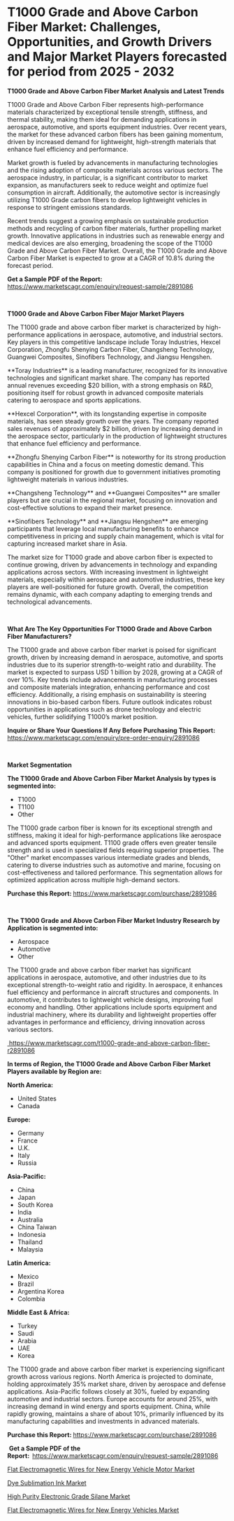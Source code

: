<p><h1>T1000 Grade and Above Carbon Fiber Market: Challenges, Opportunities, and Growth Drivers and Major Market Players forecasted for period from 2025 - 2032</h1></p><p><strong>T1000 Grade and Above Carbon Fiber Market Analysis and Latest Trends</strong></p>
<p><p>T1000 Grade and Above Carbon Fiber represents high-performance materials characterized by exceptional tensile strength, stiffness, and thermal stability, making them ideal for demanding applications in aerospace, automotive, and sports equipment industries. Over recent years, the market for these advanced carbon fibers has been gaining momentum, driven by increased demand for lightweight, high-strength materials that enhance fuel efficiency and performance.</p><p>Market growth is fueled by advancements in manufacturing technologies and the rising adoption of composite materials across various sectors. The aerospace industry, in particular, is a significant contributor to market expansion, as manufacturers seek to reduce weight and optimize fuel consumption in aircraft. Additionally, the automotive sector is increasingly utilizing T1000 Grade carbon fibers to develop lightweight vehicles in response to stringent emissions standards.</p><p>Recent trends suggest a growing emphasis on sustainable production methods and recycling of carbon fiber materials, further propelling market growth. Innovative applications in industries such as renewable energy and medical devices are also emerging, broadening the scope of the T1000 Grade and Above Carbon Fiber Market. Overall, the T1000 Grade and Above Carbon Fiber Market is expected to grow at a CAGR of 10.8% during the forecast period.</p></p>
<p><strong>Get a Sample PDF of the Report:&nbsp;</strong> <a href="https://www.marketscagr.com/enquiry/request-sample/2891086?utm_campaign=1905&utm_medium=2&utm_source=Github&utm_content=ia&utm_term=14032025&utm_id=t1000-grade-and-above-carbon-fiber">https://www.marketscagr.com/enquiry/request-sample/2891086</a></p>
<p>&nbsp;</p>
<p><strong>T1000 Grade and Above Carbon Fiber Major Market Players</strong></p>
<p><p>The T1000 grade and above carbon fiber market is characterized by high-performance applications in aerospace, automotive, and industrial sectors. Key players in this competitive landscape include Toray Industries, Hexcel Corporation, Zhongfu Shenying Carbon Fiber, Changsheng Technology, Guangwei Composites, Sinofibers Technology, and Jiangsu Hengshen.</p><p>**Toray Industries** is a leading manufacturer, recognized for its innovative technologies and significant market share. The company has reported annual revenues exceeding $20 billion, with a strong emphasis on R&D, positioning itself for robust growth in advanced composite materials catering to aerospace and sports applications.</p><p>**Hexcel Corporation**, with its longstanding expertise in composite materials, has seen steady growth over the years. The company reported sales revenues of approximately $2 billion, driven by increasing demand in the aerospace sector, particularly in the production of lightweight structures that enhance fuel efficiency and performance.</p><p>**Zhongfu Shenying Carbon Fiber** is noteworthy for its strong production capabilities in China and a focus on meeting domestic demand. This company is positioned for growth due to government initiatives promoting lightweight materials in various industries.</p><p>**Changsheng Technology** and **Guangwei Composites** are smaller players but are crucial in the regional market, focusing on innovation and cost-effective solutions to expand their market presence. </p><p>**Sinofibers Technology** and **Jiangsu Hengshen** are emerging participants that leverage local manufacturing benefits to enhance competitiveness in pricing and supply chain management, which is vital for capturing increased market share in Asia.</p><p>The market size for T1000 grade and above carbon fiber is expected to continue growing, driven by advancements in technology and expanding applications across sectors. With increasing investment in lightweight materials, especially within aerospace and automotive industries, these key players are well-positioned for future growth. Overall, the competition remains dynamic, with each company adapting to emerging trends and technological advancements.</p></p>
<p>&nbsp;</p>
<p><strong>What Are The Key Opportunities For T1000 Grade and Above Carbon Fiber Manufacturers?</strong></p>
<p><p>The T1000 grade and above carbon fiber market is poised for significant growth, driven by increasing demand in aerospace, automotive, and sports industries due to its superior strength-to-weight ratio and durability. The market is expected to surpass USD 1 billion by 2028, growing at a CAGR of over 10%. Key trends include advancements in manufacturing processes and composite materials integration, enhancing performance and cost efficiency. Additionally, a rising emphasis on sustainability is steering innovations in bio-based carbon fibers. Future outlook indicates robust opportunities in applications such as drone technology and electric vehicles, further solidifying T1000’s market position.</p></p>
<p><strong>Inquire or Share Your Questions If Any Before Purchasing This Report:</strong> <a href="https://www.marketscagr.com/enquiry/pre-order-enquiry/2891086?utm_campaign=1905&utm_medium=2&utm_source=Github&utm_content=ia&utm_term=14032025&utm_id=t1000-grade-and-above-carbon-fiber">https://www.marketscagr.com/enquiry/pre-order-enquiry/2891086</a></p>
<p>&nbsp;</p>
<p><strong>Market Segmentation</strong></p>
<p><strong>The T1000 Grade and Above Carbon Fiber Market Analysis by types is segmented into:</strong></p>
<p><ul><li>T1000</li><li>T1100</li><li>Other</li></ul></p>
<p><p>The T1000 grade carbon fiber is known for its exceptional strength and stiffness, making it ideal for high-performance applications like aerospace and advanced sports equipment. T1100 grade offers even greater tensile strength and is used in specialized fields requiring superior properties. The "Other" market encompasses various intermediate grades and blends, catering to diverse industries such as automotive and marine, focusing on cost-effectiveness and tailored performance. This segmentation allows for optimized application across multiple high-demand sectors.</p></p>
<p><strong>Purchase this Report:&nbsp;</strong><a href="https://www.marketscagr.com/purchase/2891086?utm_campaign=1905&utm_medium=2&utm_source=Github&utm_content=ia&utm_term=14032025&utm_id=t1000-grade-and-above-carbon-fiber">https://www.marketscagr.com/purchase/2891086</a></p>
<p>&nbsp;</p>
<p><strong>The T1000 Grade and Above Carbon Fiber Market Industry Research by Application is segmented into:</strong></p>
<p><ul><li>Aerospace</li><li>Automotive</li><li>Other</li></ul></p>
<p><p>The T1000 grade and above carbon fiber market has significant applications in aerospace, automotive, and other industries due to its exceptional strength-to-weight ratio and rigidity. In aerospace, it enhances fuel efficiency and performance in aircraft structures and components. In automotive, it contributes to lightweight vehicle designs, improving fuel economy and handling. Other applications include sports equipment and industrial machinery, where its durability and lightweight properties offer advantages in performance and efficiency, driving innovation across various sectors.</p></p>
<p><a href="https://www.marketscagr.com/t1000-grade-and-above-carbon-fiber-r2891086?utm_campaign=1905&utm_medium=2&utm_source=Github&utm_content=ia&utm_term=14032025&utm_id=t1000-grade-and-above-carbon-fiber">&nbsp;https://www.marketscagr.com/t1000-grade-and-above-carbon-fiber-r2891086</a></p>
<p><strong>In terms of Region, the T1000 Grade and Above Carbon Fiber Market Players available by Region are:</strong></p>
<p>
    <p> <strong> North America: </strong>
        <ul>
            <li>United States</li>
            <li>Canada</li>
        </ul>
        </p> 
    <p> <strong> Europe: </strong>
        <ul>
            <li>Germany</li>
            <li>France</li>
            <li>U.K.</li>
            <li>Italy</li>
            <li>Russia</li>
        </ul>
        </p> 
    <p> <strong> Asia-Pacific: </strong>
        <ul>
            <li>China</li>
            <li>Japan</li>
            <li>South Korea</li>
            <li>India</li>
            <li>Australia</li>
            <li>China Taiwan</li>
            <li>Indonesia</li>
            <li>Thailand</li>
            <li>Malaysia</li>
        </ul>
        </p> 
    <p> <strong> Latin America: </strong>
        <ul>
            <li>Mexico</li>
            <li>Brazil</li>
            <li>Argentina Korea</li>
            <li>Colombia</li>
        </ul>
        </p> 
    <p> <strong> Middle East & Africa: </strong>
        <ul>
            <li>Turkey</li>
            <li>Saudi</li>
            <li>Arabia</li>
            <li>UAE</li>
            <li>Korea</li>
        </ul>
    </p>
    </p>
<p><p>The T1000 grade and above carbon fiber market is experiencing significant growth across various regions. North America is projected to dominate, holding approximately 35% market share, driven by aerospace and defense applications. Asia-Pacific follows closely at 30%, fueled by expanding automotive and industrial sectors. Europe accounts for around 25%, with increasing demand in wind energy and sports equipment. China, while rapidly growing, maintains a share of about 10%, primarily influenced by its manufacturing capabilities and investments in advanced materials.</p></p>
<p><strong>Purchase this Report: </strong><a href="https://www.marketscagr.com/purchase/2891086?utm_campaign=1905&utm_medium=2&utm_source=Github&utm_content=ia&utm_term=14032025&utm_id=t1000-grade-and-above-carbon-fiber">https://www.marketscagr.com/purchase/2891086</a></p>
<p>&nbsp;<strong>Get a Sample PDF of the Report:&nbsp;&nbsp;</strong><a href="https://www.marketscagr.com/enquiry/request-sample/2891086?utm_campaign=1905&utm_medium=2&utm_source=Github&utm_content=ia&utm_term=14032025&utm_id=t1000-grade-and-above-carbon-fiber">https://www.marketscagr.com/enquiry/request-sample/2891086</a></p>
<p><strong></strong></p>
<p><p><a href="https://github.com/hiwanatalak/Market-Research-Report-List-1/blob/main/flat-electromagnetic-wires-for-new-energy-vehicle-motor-market.md?utm_campaign=1905&utm_medium=2&utm_source=Github&utm_content=ia&utm_term=14032025&utm_id=t1000-grade-and-above-carbon-fiber">Flat Electromagnetic Wires for New Energy Vehicle Motor Market</a></p><p><a href="https://github.com/mukaithaisia/Market-Research-Report-List-1/blob/main/dye-sublimation-ink-market.md?utm_campaign=1905&utm_medium=2&utm_source=Github&utm_content=ia&utm_term=14032025&utm_id=t1000-grade-and-above-carbon-fiber">Dye Sublimation Ink Market</a></p><p><a href="https://github.com/claracpegios/Market-Research-Report-List-1/blob/main/high-purity-electronic-grade-silane-market.md?utm_campaign=1905&utm_medium=2&utm_source=Github&utm_content=ia&utm_term=14032025&utm_id=t1000-grade-and-above-carbon-fiber">High Purity Electronic Grade Silane Market</a></p><p><a href="https://github.com/thatejanet4y/Market-Research-Report-List-1/blob/main/flat-electromagnetic-wires-for-new-energy-vehicles-market.md?utm_campaign=1905&utm_medium=2&utm_source=Github&utm_content=ia&utm_term=14032025&utm_id=t1000-grade-and-above-carbon-fiber">Flat Electromagnetic Wires for New Energy Vehicles Market</a></p></p>